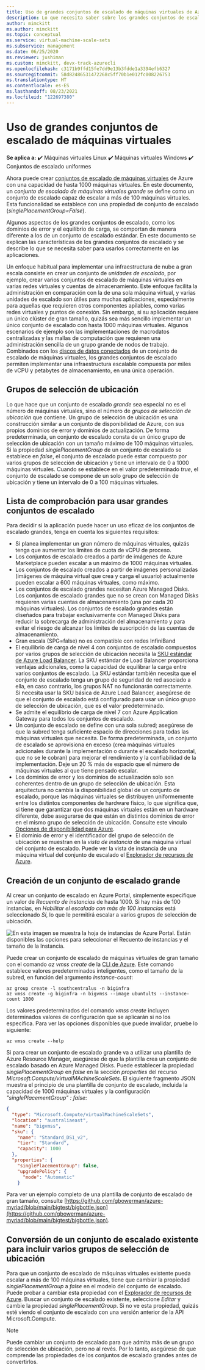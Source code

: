 ```yaml
---
title: Uso de grandes conjuntos de escalado de máquinas virtuales de Azure
description: Lo que necesita saber sobre los grandes conjuntos de escalado de máquinas virtuales de Azure para poder usarlos en la aplicación.
author: mimckitt
ms.author: mimckitt
ms.topic: conceptual
ms.service: virtual-machine-scale-sets
ms.subservice: management
ms.date: 06/25/2020
ms.reviewer: jushiman
ms.custom: mimckitt, devx-track-azurecli
ms.openlocfilehash: c3171b9ffd15fe7dd9e13b3fdde1a3394efb6327
ms.sourcegitcommit: 58d82486531472268c5ff70b1e012fc008226753
ms.translationtype: HT
ms.contentlocale: es-ES
ms.lasthandoff: 08/23/2021
ms.locfileid: "122697380"
---
```

# <a name="working-with-large-virtual-machine-scale-sets"></a>Uso de grandes conjuntos de escalado de máquinas virtuales

**Se aplica a:** :heavy_check_mark: Máquinas virtuales Linux :heavy_check_mark: Máquinas virtuales Windows :heavy_check_mark: Conjuntos de escalado uniformes

Ahora puede crear [conjuntos de escalado de máquinas virtuales](./index.yml) de Azure con una capacidad de hasta 1000 máquinas virtuales. En este documento, un _conjunto de escalado de máquinas virtuales grande_ se define como un conjunto de escalado capaz de escalar a más de 100 máquinas virtuales. Esta funcionalidad se establece con una propiedad de conjunto de escalado (_singlePlacementGroup=False_). 

Algunos aspectos de los grandes conjuntos de escalado, como los dominios de error y el equilibrio de carga, se comportan de manera diferente a los de un conjunto de escalado estándar. En este documento se explican las características de los grandes conjuntos de escalado y se describe lo que se necesita saber para usarlos correctamente en las aplicaciones. 

Un enfoque habitual para implementar una infraestructura de nube a gran escala consiste en crear un conjunto de _unidades de escalado_, por ejemplo, crear varios conjuntos de escalado de máquinas virtuales en varias redes virtuales y cuentas de almacenamiento. Este enfoque facilita la administración en comparación con la de una sola máquina virtual, y varias unidades de escalado son útiles para muchas aplicaciones, especialmente para aquellas que requieren otros componentes apilables, como varias redes virtuales y puntos de conexión. Sin embargo, si su aplicación requiere un único clúster de gran tamaño, quizás sea más sencillo implementar un único conjunto de escalado con hasta 1000 máquinas virtuales. Algunos escenarios de ejemplo son las implementaciones de macrodatos centralizadas y las mallas de computación que requieren una administración sencilla de un grupo grande de nodos de trabajo. Combinados con los [discos de datos conectados](virtual-machine-scale-sets-attached-disks.md) de un conjunto de escalado de máquinas virtuales, los grandes conjuntos de escalado permiten implementar una infraestructura escalable compuesta por miles de vCPU y petabytes de almacenamiento, en una única operación.

## <a name="placement-groups"></a>Grupos de selección de ubicación 
Lo que hace que un conjunto de escalado _grande_ sea especial no es el número de máquinas virtuales, sino el número de _grupos de selección de ubicación_ que contiene. Un grupo de selección de ubicación es una construcción similar a un conjunto de disponibilidad de Azure, con sus propios dominios de error y dominios de actualización. De forma predeterminada, un conjunto de escalado consta de un único grupo de selección de ubicación con un tamaño máximo de 100 máquinas virtuales. Si la propiedad _singlePlacementGroup_ de un conjunto de escalado se establece en _false_, el conjunto de escalado puede estar compuesto por varios grupos de selección de ubicación y tiene un intervalo de 0 a 1000 máquinas virtuales. Cuando se establece en el valor predeterminado _true_, el conjunto de escalado se compone de un solo grupo de selección de ubicación y tiene un intervalo de 0 a 100 máquinas virtuales.

## <a name="checklist-for-using-large-scale-sets"></a>Lista de comprobación para usar grandes conjuntos de escalado
Para decidir si la aplicación puede hacer un uso eficaz de los conjuntos de escalado grandes, tenga en cuenta los siguientes requisitos:

- Si planea implementar un gran número de máquinas virtuales, quizás tenga que aumentar los límites de cuota de vCPU de proceso. 
- Los conjuntos de escalado creados a partir de imágenes de Azure Marketplace pueden escalar a un máximo de 1000 máquinas virtuales.
- Los conjuntos de escalado creados a partir de imágenes personalizadas (imágenes de máquina virtual que crea y carga el usuario) actualmente pueden escalar a 600 máquinas virtuales, como máximo.
- Los conjuntos de escalado grandes necesitan Azure Managed Disks. Los conjuntos de escalado grandes que no se crean con Managed Disks requieren varias cuentas de almacenamiento (una por cada 20 máquinas virtuales). Los conjuntos de escalado grandes están diseñados para trabajar exclusivamente con Managed Disks para reducir la sobrecarga de administración del almacenamiento y para evitar el riesgo de alcanzar los límites de suscripción de las cuentas de almacenamiento. 
- Gran escala (SPG=false) no es compatible con redes InfiniBand
- El equilibrio de carga de nivel 4 con conjuntos de escalado compuestos por varios grupos de selección de ubicación necesita la [SKU estándar de Azure Load Balancer](../load-balancer/load-balancer-overview.md). La SKU estándar de Load Balancer proporciona ventajas adicionales, como la capacidad de equilibrar la carga entre varios conjuntos de escalado. La SKU estándar también necesita que el conjunto de escalado tenga un grupo de seguridad de red asociado a ella, en caso contrario, los grupos NAT no funcionarán correctamente. Si necesita usar la SKU básica de Azure Load Balancer, asegúrese de que el conjunto de escalado está configurado para usar un único grupo de selección de ubicación, que es el valor predeterminado.
- Se admite el equilibrio de carga de nivel 7 con Azure Application Gateway para todos los conjuntos de escalado.
- Un conjunto de escalado se define con una sola subred; asegúrese de que la subred tenga suficiente espacio de direcciones para todas las máquinas virtuales que necesita. De forma predeterminada, un conjunto de escalado se aprovisiona en exceso (crea máquinas virtuales adicionales durante la implementación o durante el escalado horizontal, que no se le cobran) para mejorar el rendimiento y la confiabilidad de la implementación. Deje un 20 % más de espacio que el número de máquinas virtuales al que tiene pensado escalar.
- Los dominios de error y los dominios de actualización solo son coherentes dentro de un grupo de selección de ubicación. Esta arquitectura no cambia la disponibilidad global de un conjunto de escalado, porque las máquinas virtuales se distribuyen uniformemente entre los distintos componentes de hardware físico, lo que significa que, si tiene que garantizar que dos máquinas virtuales están en un hardware diferente, debe asegurarse de que están en distintos dominios de error en el mismo grupo de selección de ubicación. Consulte este vínculo [Opciones de disponibilidad para Azure](../virtual-machines/availability.md). 
- El dominio de error y el identificador del grupo de selección de ubicación se muestran en la _vista de instancia_ de una máquina virtual del conjunto de escalado. Puede ver la vista de instancia de una máquina virtual del conjunto de escalado el [Explorador de recursos de Azure](https://resources.azure.com/).

## <a name="creating-a-large-scale-set"></a>Creación de un conjunto de escalado grande
Al crear un conjunto de escalado en Azure Portal, simplemente especifique un valor de *Recuento de instancias* de hasta 1000. Si hay más de 100 instancias, en *Habilitar el escalado con más de 100 instancias* está seleccionado *Sí*, lo que le permitirá escalar a varios grupos de selección de ubicación. 

![En esta imagen se muestra la hoja de instancias de Azure Portal. Están disponibles las opciones para seleccionar el Recuento de instancias y el tamaño de la Instancia.](./media/virtual-machine-scale-sets-placement-groups/portal-large-scale.png)

Puede crear un conjunto de escalado de máquinas virtuales de gran tamaño con el comando _az vmss create_ de la [CLI de Azure](https://github.com/Azure/azure-cli). Este comando establece valores predeterminados inteligentes, como el tamaño de la subred, en función del argumento _instance-count_:

```azurecli
az group create -l southcentralus -n biginfra
az vmss create -g biginfra -n bigvmss --image ubuntults --instance-count 1000
```

Los valores predeterminados del comando _vmss create_ incluyen determinados valores de configuración que se aplicarán si no los especifica. Para ver las opciones disponibles que puede invalidar, pruebe lo siguiente:

```azurecli
az vmss create --help
```

Si para crear un conjunto de escalado grande va a utilizar una plantilla de Azure Resource Manager, asegúrese de que la plantilla crea un conjunto de escalado basado en Azure Managed Disks. Puede establecer la propiedad _singlePlacementGroup_ en _false_ en la sección _properties_ del recurso _Microsoft.Compute/virtualMAchineScaleSets_. El siguiente fragmento JSON muestra el principio de una plantilla de conjunto de escalado, incluida la capacidad de 1000 máquinas virtuales y la configuración _"singlePlacementGroup" : false_:

```json
{
  "type": "Microsoft.Compute/virtualMachineScaleSets",
  "location": "australiaeast",
  "name": "bigvmss",
  "sku": {
    "name": "Standard_DS1_v2",
    "tier": "Standard",
    "capacity": 1000
  },
  "properties": {
    "singlePlacementGroup": false,
    "upgradePolicy": {
      "mode": "Automatic"
    }
```

Para ver un ejemplo completo de una plantilla de conjunto de escalado de gran tamaño, consulte [https://github.com/gbowerman/azure-myriad/blob/main/bigtest/bigbottle.json](https://github.com/gbowerman/azure-myriad/blob/main/bigtest/bigbottle.json).

## <a name="converting-an-existing-scale-set-to-span-multiple-placement-groups"></a>Conversión de un conjunto de escalado existente para incluir varios grupos de selección de ubicación
Para que un conjunto de escalado de máquinas virtuales existente pueda escalar a más de 100 máquinas virtuales, tiene que cambiar la propiedad _singlePlacementGroup_ a _false_ en el modelo del conjunto de escalado. Puede probar a cambiar esta propiedad con el [Explorador de recursos de Azure](https://resources.azure.com/). Buscar un conjunto de escalado existente, seleccione _Editar_ y cambie la propiedad _singlePlacementGroup_. Si no ve esta propiedad, quizás esté viendo el conjunto de escalado con una versión anterior de la API Microsoft.Compute.

> [!NOTE]
> Puede cambiar un conjunto de escalado para que admita más de un grupo de selección de ubicación, pero no al revés. Por lo tanto, asegúrese de que comprende las propiedades de los conjuntos de escalado grandes antes de convertirlos.
